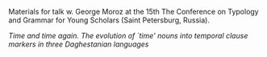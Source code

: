 Materials for talk w. George Moroz at the 15th The Conference on Typology and Grammar for Young Scholars (Saint Petersburg, Russia).

*Time and time again. The evolution of `time' nouns into temporal clause markers in three Daghestanian languages*
